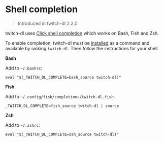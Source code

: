 # Shell completion

> Introduced in twitch-dl 2.2.0

twitch-dl uses
[Click shell completion](https://click.palletsprojects.com/en/8.1.x/shell-completion/)
which works on Bash, Fish and Zsh.

To enable completion, twitch-dl must be [installed](./installation.md) as a
command and available by ivoking `twitch-dl`. Then follow the instructions for
your shell.

**Bash**

Add to `~/.bashrc`:

```
eval "$(_TWITCH_DL_COMPLETE=bash_source twitch-dl)"
```

**Fish**

Add to `~/.config/fish/completions/twitch-dl.fish`:

```
_TWITCH_DL_COMPLETE=fish_source twitch-dl | source
```

**Zsh**

Add to `~/.zshrc`:

```
eval "$(_TWITCH_DL_COMPLETE=zsh_source twitch-dl)"
```
